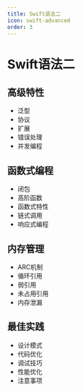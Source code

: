 ```yaml
---
title: Swift语法二
icon: swift-advanced
order: 3
---
```


# Swift语法二

## 高级特性
- 泛型
- 协议
- 扩展
- 错误处理
- 并发编程

## 函数式编程
- 闭包
- 高阶函数
- 函数式特性
- 链式调用
- 响应式编程

## 内存管理
- ARC机制
- 循环引用
- 弱引用
- 未占用引用
- 内存泄漏

## 最佳实践
- 设计模式
- 代码优化
- 调试技巧
- 性能优化
- 注意事项
